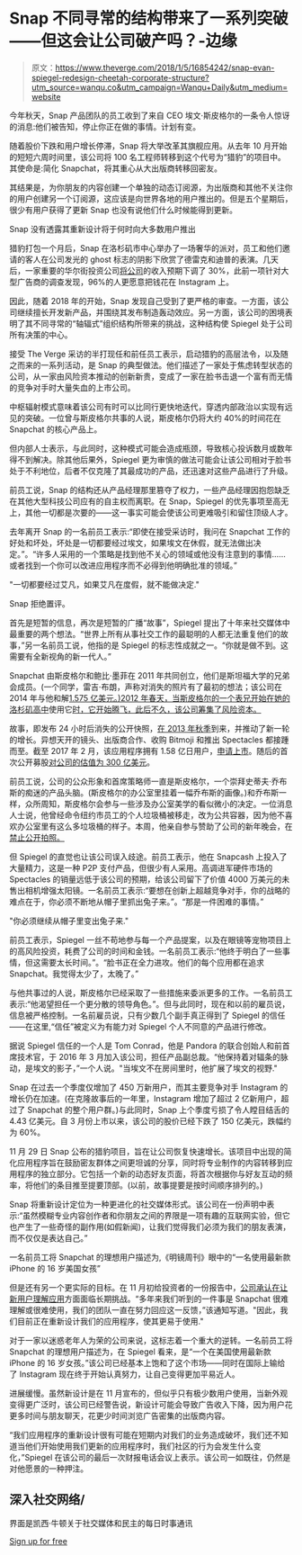 # Snap 不同寻常的结构带来了一系列突破——但这会让公司破产吗？-边缘

> 原文：<https://www.theverge.com/2018/1/5/16854242/snap-evan-spiegel-redesign-cheetah-corporate-structure?utm_source=wanqu.co&utm_campaign=Wanqu+Daily&utm_medium=website>

今年秋天，Snap 产品团队的员工收到了来自 CEO 埃文·斯皮格尔的一条令人惊讶的消息:他们被告知，停止你正在做的事情。计划有变。

随着股价下跌和用户增长停滞，Snap 将大举改革其旗舰应用。从去年 10 月开始的短短六周时间里，该公司将 100 名工程师转移到这个代号为“猎豹”的项目中。其使命是:简化 Snapchat，将其重心从大出版商转移回密友。

其结果是，为你朋友的内容创建一个单独的动态订阅源，为出版商和其他不关注你的用户创建另一个订阅源，这应该是向世界各地的用户推出的。但是五个星期后，很少有用户获得了更新 Snap 也没有说他们什么时候能得到更新。

Snap 没有透露其重新设计将于何时向大多数用户推出

猎豹打包一个月后，Snap 在洛杉矶市中心举办了一场奢华的派对，员工和他们邀请的客人在公司发光的 ghost 标志的阴影下欣赏了德雷克和迪普的表演。几天后，一家重要的华尔街投资公司[将公司](https://www.cnbc.com/2018/01/04/snap-shares-fall-after-cowen-downgrades-predicts-30-percent-slide.html)的收入预期下调了 30%，此前一项针对大型广告商的调查发现，96%的人更愿意把钱花在 Instagram 上。

因此，随着 2018 年的开始，Snap 发现自己受到了更严格的审查。一方面，该公司继续擅长开发新产品，并围绕其发布制造轰动效应。另一方面，该公司的困境表明了其不同寻常的“轴辐式”组织结构所带来的挑战，这种结构使 Spiegel 处于公司所有决策的中心。

接受 The Verge 采访的半打现任和前任员工表示，启动猎豹的高层法令，以及随之而来的一系列活动，是 Snap 的典型做法。他们描述了一家处于焦虑转型状态的公司，从一家由风险资本推动的创新新贵，变成了一家在脸书击退一个富有而无情的竞争对手时大量失血的上市公司。

中枢辐射模式意味着该公司有时可以比同行更快地迭代，穿透内部政治以实现有远见的突破。一位曾与斯皮格尔共事的人说，斯皮格尔仍将大约 40%的时间花在 Snapchat 的核心产品上。

但内部人士表示，与此同时，这种模式可能会造成瓶颈，导致核心投诉数月或数年得不到解决。除其他后果外，Spiegel 更为审慎的做法可能会让该公司相对于脸书处于不利地位，后者不仅克隆了其最成功的产品，还迅速对这些产品进行了升级。

前员工说，Snap 的结构还从产品经理那里篡夺了权力，一些产品经理因抱怨缺乏在其他大型科技公司应有的自主权而离职。在 Snap，Spiegel 的优先事项至高无上，其他一切都是次要的——这一事实可能会使该公司更难吸引和留住顶级人才。

去年离开 Snap 的一名前员工表示:“即使在接受采访时，我问在 Snapchat 工作的好处和坏处，坏处是一切都要经过埃文，如果埃文在休假，就无法做出决定。”。“许多人采用的一个策略是找到他不关心的领域或他没有注意到的事情……或者找到一个你可以改进应用程序而不必得到他明确批准的领域。”

"一切都要经过艾凡，如果艾凡在度假，就不能做决定."

Snap 拒绝置评。

首先是短暂的信息，再次是短暂的广播“故事”，Spiegel 提出了十年来社交媒体中最重要的两个想法。“世界上所有从事社交工作的最聪明的人都无法重复他们的故事，”另一名前员工说，他指的是 Spiegel 的标志性成就之一。“你就是做不到。这需要有全新视角的新一代人。”

Snapchat 由斯皮格尔和鲍比·墨菲在 2011 年共同创立，他们是斯坦福大学的兄弟会成员。(一个同学，雷吉·布朗，声称对消失的照片有了最初的想法；该公司在 2014 年与他和解[1.575 亿美元。)2012 年春天，当斯皮格尔的一个表兄开始在她的洛杉矶高中](http://www.businessinsider.com/snapchat-paid-third-cofounder-reggie-brown-158-million-to-disappear-2017-2)使用它[时，它开始腾飞，此后不久，该公司筹集了风险资本。](http://www.businessinsider.com/the-rise-of-snapchat-from-a-stanford-frat-house-to-a-3-billion-ipo-2017-1/#but-picaboo-wasnt-a-smash-hit-by-the-end-of-the-summer-it-only-had-127-users-then-brown-spiegel-and-murphy-had-a-fight-over-the-startups-ownership-it-ended-up-in-spiegel-hanging-up-the-phone-and-locking-brown-out-of-all-the-startups-accounts-the-move-would-later-cost-them-millions-5)

故事，即发布 24 小时后消失的公开快照，[在 2013 年秋季](/2013/10/3/4791934/snapchats-next-big-thing-stories-that-dont-just-disappear)到来，并推动了新一轮的增长。异想天开的镜头、出版商合作、收购 Bitmoji 和推出 Spectacles 都接踵而至。截至 2017 年 2 月，该应用程序拥有 1.58 亿日用户，[申请上市](/2017/2/2/14451972/snap-ipo)。随后的首次公开募股[对公司的估值为 300 亿美元](/2017/3/2/14788974/snap-snapchat-public-offering-ipo-today-valuation)。

前员工说，公司的公众形象和首席策略师一直是斯皮格尔，一个崇拜史蒂夫·乔布斯的痴迷的产品头脑。(斯皮格尔的办公室里挂着一幅乔布斯的画像。)和乔布斯一样，众所周知，斯皮格尔会参与一些涉及办公室美学的看似微小的决定。一位消息人士说，他曾经命令纽约市员工的个人垃圾桶被移走，改为公共容器，因为他不喜欢办公室里有这么多垃圾桶的样子。本周，他亲自参与赞助了公司的新年晚会，在[禁止公开拍照。](https://www.thedailybeast.com/snapchat-blocked-guests-at-its-lavish-nye-party-from-posting-on-snapchat-8)

但 Spiegel 的直觉也让该公司误入歧途。前员工表示，他在 Snapcash 上投入了大量精力，这是一种 P2P 支付产品，但很少有人采用。高调进军硬件市场的 Spectacles 的销量远低于该公司的预期，给该公司留下了价值 4000 万美元的未售出相机增强太阳镜。一名前员工表示:“要想在创新上超越竞争对手，你的战略的难点在于，你必须不断地从帽子里抓出兔子来。”。“那是一件困难的事情。”

"你必须继续从帽子里变出兔子来."

前员工表示，Spiegel 一丝不苟地参与每一个产品提案，以及在眼镜等宠物项目上的高风险投资，耗费了公司的时间和金钱。一名前员工表示:“他终于明白了一些事情，但这需要太长时间。”。“脸书正在全力进攻。他们的每个应用都在追求 Snapchat。我觉得太少了，太晚了。”

与他共事过的人说，斯皮格尔已经采取了一些措施来委派更多的工作。一名前员工表示:“他渴望担任一个更分散的领导角色。”。但与此同时，现在和以前的雇员说，信息被严格控制。一名前雇员说，只有少数几个副手真正得到了 Spiegel 的信任——在这里,“信任”被定义为有能力对 Spiegel 个人不同意的产品进行修改。

据说 Spiegel 信任的一个人是 Tom Conrad，他是 Pandora 的联合创始人和前首席技术官，于 2016 年 3 月加入该公司，担任产品副总裁。“他保持着对辐条的脉动，是埃文的影子，”一个人说。"当埃文不在房间里时，他扩展了埃文的视野."

Snap 在过去一个季度仅增加了 450 万新用户，而其主要竞争对手 Instagram 的增长仍在加速。(在克隆故事后的一年里，Instagram 增加了超过 2 亿新用户，超过了 Snapchat 的整个用户群。)与此同时，Snap 上个季度亏损了令人瞠目结舌的 4.43 亿美元。自 3 月份上市以来，该公司的股价已经下跌了 150 亿美元，跌幅约为 60%。

11 月 29 日 Snap 公布的猎豹项目，旨在让公司恢复快速增长。该项目中出现的简化应用程序旨在鼓励密友群体之间更坦诚的分享，同时将专业制作的内容转移到应用程序的独立部分。它包括一个新的动态好友页面，将首次根据你与好友互动的频率，将他们的条目推至提要顶部。(以前，故事提要是按时间顺序排列的。)

Snap 将重新设计定位为一种更进化的社交媒体形式。该公司在一份声明中表示:“虽然模糊专业内容创作者和你朋友之间的界限是一项有趣的互联网实验，但它也产生了一些奇怪的副作用(如假新闻)，让我们觉得我们必须为我们的朋友表演，而不仅仅是表达自己。”

一名前员工将 Snapchat 的理想用户描述为,《明镜周刊》眼中的“一名使用最新款 iPhone 的 16 岁美国女孩”

但是还有另一个更实际的目标。在 11 月初给投资者的一份报告中，[公司承认在让新用户理解应用](/2017/11/7/16620740/snapchat-redesigned-app-announced)方面面临长期挑战。“多年来我们听到的一件事是 Snapchat 很难理解或很难使用，我们的团队一直在努力回应这一反馈，”该通知写道。"因此，我们目前正在重新设计我们的应用程序，使其更易于使用."

对于一家以迷惑老年人为荣的公司来说，这标志着一个重大的逆转。一名前员工将 Snapchat 的理想用户描述为，在 Spiegel 看来，是“一个在美国使用最新款 iPhone 的 16 岁女孩。”该公司已经基本上饱和了这个市场——同时在国际上输给了 Instagram 现在终于开始认真努力，让自己变得更加平易近人。

进展缓慢。虽然新设计是在 11 月宣布的，但似乎只有极少数用户使用，当新外观变得更广泛时，该公司已经警告说，新设计可能会导致广告收入下降，因为用户花更多时间与朋友聊天，花更少时间浏览广告密集的出版商内容。

“我们应用程序的重新设计很有可能在短期内对我们的业务造成破坏，我们还不知道当他们开始使用我们更新的应用程序时，我们社区的行为会发生什么变化，”Spiegel 在该公司的最后一次财报电话会议上表示。该公司一如既往，仍然是对他愿景的一种押注。

## 深入社交网络/

界面是凯西·牛顿关于社交媒体和民主的每日时事通讯

[Sign up for free](https://www.getrevue.co/profile/caseynewton)